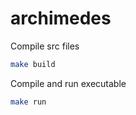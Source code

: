 # archimedes

Compile src files
```bash
make build
```

Compile and run executable
```bash
make run
```
